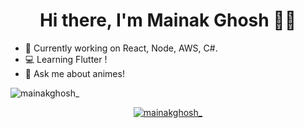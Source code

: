 <!-- 
### Hi there I'm Mainak  -->
<h1 align="center">Hi there, I'm Mainak Ghosh 👋🏾</h1>
<!-- <p align="left"> <img src="https://komarev.com/ghpvc/?username=mainak-ghosh&label=Profile%20views&color=0e75b6&style=flat" alt="mainak-ghosh" /> </p> -->

- 🔭 Currently working on React, Node, AWS, C#.
- 💻 Learning Flutter !
- 💬 Ask me about animes!

<p><img align="center" src="https://github-readme-stats.vercel.app/api?username=mainak-ghosh&theme=calm&show_icons=true" alt="mainakghosh_" /></p>

<p align="middle"> <a href="https://twitter.com/mainakghosh_" target="blank"><img src="https://img.shields.io/twitter/follow/mainakghosh_?logo=twitter&style=for-the-badge" alt="mainakghosh_" /></a> </p>
<!--
**mainak-ghosh/mainak-ghosh** is a ✨ _special_ ✨ repository because its `README.md` (this file) appears on your GitHub profile.
